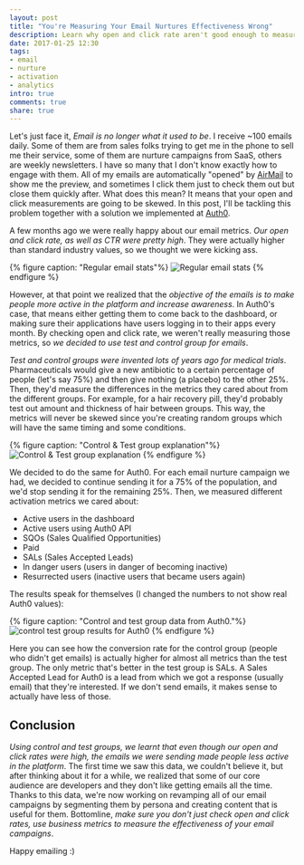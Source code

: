 ```yaml
---
layout: post
title: "You're Measuring Your Email Nurtures Effectiveness Wrong"
description: Learn why open and click rate aren't good enough to measure email effectiveness and how you can do it better with business metrics tested by test and control groups
date: 2017-01-25 12:30
tags:
- email
- nurture
- activation
- analytics
intro: true
comments: true
share: true
---
```


Let's just face it, *Email is no longer what it used to be*. I receive ~100 emails daily. Some of them are from sales folks trying to get me in the phone to sell me their service, some of them are nurture campaigns from SaaS, others are weekly newsletters. I have so many that I don't know exactly how to engage with them. All of my emails are automatically "opened" by [AirMail](http://airmailapp.com/) to show me the preview, and sometimes I click them just to check them out but close them quickly after. What does this mean? It means that your open and click measurements are going to be skewed. In this post, I'll be tackling this problem together with a solution we implemented at [Auth0](https://auth0.com).

<!-- more -->

A few months ago we were really happy about our email metrics. *Our open and click rate, as well as CTR were pretty high*. They were actually higher than standard industry values, so we thought we were kicking ass. 

{% figure caption: "Regular email stats"%}
![Regular email stats](https://files.readme.io/f91d8b9-ctr-ab-50-50-example.png)
{% endfigure %}


However, at that point we realized that the *objective of the emails is to make people more active in the platform and increase awareness*. In Auth0's case, that means either getting them to come back to the dashboard, or making sure their applications have users logging in to their apps every month. By checking open and click rate, we weren't really measuring those metrics, so *we decided to use test and control group for emails*.

*Test and control groups were invented lots of years ago for medical trials*. Pharmaceuticals would give a new antibiotic to a certain percentage of people (let's say 75%) and then give nothing (a placebo) to the other 25%. Then, they'd measure the differences in the metrics they cared about from the different groups. For example, for a hair recovery pill, they'd probably test out amount and thickness of hair between groups. This way, the metrics will never be skewed since you're creating random groups which will have the same timing and some conditions.



{% figure caption: "Control & Test group explanation"%}
![Control & Test group explanation](https://i.ytimg.com/vi/GMqrOdCx4Yg/maxresdefault.jpg)
{% endfigure %}


We decided to do the same for Auth0. For each email nurture campaign we had, we decided to continue sending it for a 75% of the population, and we'd stop sending it for the remaining 25%. Then, we measured different activation metrics we cared about:
* Active users in the dashboard
* Active users using Auth0 API
* SQOs (Sales Qualified Opportunities)
* Paid
* SALs (Sales Accepted Leads)
* In danger users (users in danger of becoming inactive)
* Resurrected users (inactive users that became users again)

The results speak for themselves (I changed the numbers to not show real Auth0 values):


{% figure caption: "Control and test group data from Auth0."%}
![control test group results for Auth0](http://d.pr/i/zBMP+)
{% endfigure %}


Here you can see how the conversion rate for the control group (people who didn't get emails) is actually higher for almost all metrics than the test group. The only metric that's better in the test group is SALs. A Sales Accepted Lead for Auth0 is a lead from which we got a response (usually email) that they're interested. If we don't send emails, it makes sense to actually have less of those.

## Conclusion

*Using control and test groups, we learnt that even though our open and click rates were high, the emails we were sending made people less active in the platform*. The first time we saw this data, we couldn't believe it, but after thinking about it for a while, we realized that some of our core audience are developers and they don't like getting emails all the time. Thanks to this data, we're now working on revamping all of our email campaigns by segmenting them by persona and creating content that is useful for them. Bottomline, *make sure you don't just check open and click rates, use business metrics to measure the effectiveness of your email campaigns*.

Happy emailing :)


